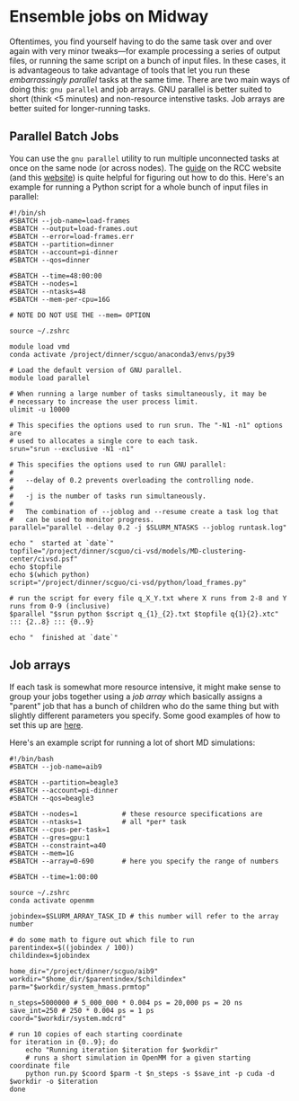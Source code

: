# Ensemble jobs on Midway

Oftentimes, you find yourself having to do the same task over and over again with very minor tweaks—for example processing a series of output files, or running the same script on a bunch of input files.
In these cases, it is advantageous to take advantage of tools that let you run these _embarrassingly parallel_ tasks at the same time.
There are two main ways of doing this: `gnu parallel` and job arrays.
GNU parallel is better suited to short (think <5 minutes) and non-resource intenstive tasks. Job arrays are better suited for longer-running tasks.

## Parallel Batch Jobs

You can use the `gnu parallel` utility to run multiple unconnected tasks at once on the same node (or across nodes). The [guide](https://rcc-uchicago.github.io/user-guide/midway23/examples/example_job_scripts/#parallel-batch-jobs) on the RCC website (and this [website](https://sulis-hpc.github.io/advanced/ensemble/gnuparallel.html)) is quite helpful for figuring out how to do this. Here's an example for running a Python script for a whole bunch of input files in parallel:

```
#!/bin/sh
#SBATCH --job-name=load-frames
#SBATCH --output=load-frames.out
#SBATCH --error=load-frames.err
#SBATCH --partition=dinner
#SBATCH --account=pi-dinner
#SBATCH --qos=dinner
 
#SBATCH --time=48:00:00
#SBATCH --nodes=1
#SBATCH --ntasks=48
#SBATCH --mem-per-cpu=16G
 
# NOTE DO NOT USE THE --mem= OPTION
 
source ~/.zshrc
 
module load vmd
conda activate /project/dinner/scguo/anaconda3/envs/py39
 
# Load the default version of GNU parallel.
module load parallel
 
# When running a large number of tasks simultaneously, it may be
# necessary to increase the user process limit.
ulimit -u 10000
 
# This specifies the options used to run srun. The "-N1 -n1" options are
# used to allocates a single core to each task.
srun="srun --exclusive -N1 -n1"
 
# This specifies the options used to run GNU parallel:
#
#   --delay of 0.2 prevents overloading the controlling node.
#
#   -j is the number of tasks run simultaneously.
#
#   The combination of --joblog and --resume create a task log that
#   can be used to monitor progress.
parallel="parallel --delay 0.2 -j $SLURM_NTASKS --joblog runtask.log"
 
echo "  started at `date`"
topfile="/project/dinner/scguo/ci-vsd/models/MD-clustering-center/civsd.psf"
echo $topfile
echo $(which python)
script="/project/dinner/scguo/ci-vsd/python/load_frames.py"
 
# run the script for every file q_X_Y.txt where X runs from 2-8 and Y runs from 0-9 (inclusive)
$parallel "$srun python $script q_{1}_{2}.txt $topfile q{1}{2}.xtc" ::: {2..8} ::: {0..9}
 
echo "  finished at `date`"
```

## Job arrays

If each task is somewhat more resource intensive, it might make sense to group your jobs together using a _job array_ which basically assigns a "parent" job that has a bunch of children who do the same thing but with slightly different parameters you specify.
Some good examples of how to set this up are [here](https://sulis-hpc.github.io/advanced/ensemble/jobarrays.html).

Here's an example script for running a lot of short MD simulations:
```
#!/bin/bash
#SBATCH --job-name=aib9

#SBATCH --partition=beagle3
#SBATCH --account=pi-dinner
#SBATCH --qos=beagle3

#SBATCH --nodes=1           # these resource specifications are
#SBATCH --ntasks=1          # all *per* task
#SBATCH --cpus-per-task=1
#SBATCH --gres=gpu:1
#SBATCH --constraint=a40
#SBATCH --mem=1G
#SBATCH --array=0-690       # here you specify the range of numbers

#SBATCH --time=1:00:00

source ~/.zshrc
conda activate openmm

jobindex=$SLURM_ARRAY_TASK_ID # this number will refer to the array number

# do some math to figure out which file to run
parentindex=$((jobindex / 100))
childindex=$jobindex

home_dir="/project/dinner/scguo/aib9"
workdir="$home_dir/$parentindex/$childindex"
parm="$workdir/system_hmass.prmtop"

n_steps=5000000 # 5_000_000 * 0.004 ps = 20,000 ps = 20 ns
save_int=250 # 250 * 0.004 ps = 1 ps
coord="$workdir/system.mdcrd"

# run 10 copies of each starting coordinate
for iteration in {0..9}; do
    echo "Running iteration $iteration for $workdir"
    # runs a short simulation in OpenMM for a given starting coordinate file
    python run.py $coord $parm -t $n_steps -s $save_int -p cuda -d $workdir -o $iteration
done
```